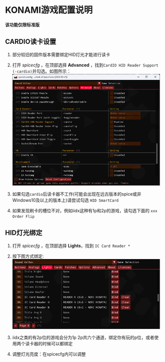 # KONAMI游戏配置说明
**该功能仅限标准版**

## CARDIO读卡设置

1. 部分较旧的固件版本需要绑定HID灯光才能进行读卡
2. 打开 *spicecfg* ，在顶部选择 **Advanced** ，找到`CardIO HID Reader Support (-cardio)`并勾选。如图所示：
   ![spicecardio](assets/spicecardio.png)

3. 如果勾选`cardio`后读卡器不工作(可能会出现在远古版本的spice或非Windows10及以上的版本上)请尝试勾选 `HID SmartCard`
4. 如果发现刷卡的槽位不对，例如iidx这种有1p和2p的游戏，请勾选下面的 `xxx Order Flip`


## HID灯光绑定
1. 打开 *spicecfg* ，在顶部选择 **Lights**，找到 `IC Card Reader *`
2. 按下图方式绑定:
   ![spicelight](assets/spicelight.png)

3. iidx之类的有2p位的游戏会分为1p 2p共六个通道，绑定你有玩的p位，或者使用两个读卡器的时候可以都绑定
4. 调整灯光亮度：在spicecfg内可以调整